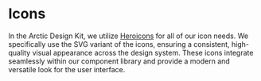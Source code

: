 # Icons

In the Arctic Design Kit, we utilize [Heroicons](https://heroicons.com) for all of our icon needs. We specifically use the SVG variant of the icons, ensuring a consistent, high-quality visual appearance across the design system. These icons integrate seamlessly within our component library and provide a modern and versatile look for the user interface.

